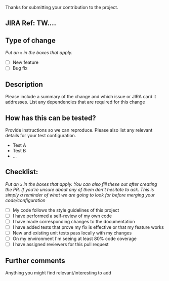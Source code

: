 Thanks for submitting your contribution to the project.

## JIRA Ref: TW....

## Type of change
*Put an `x` in the boxes that apply.*
- [ ] New feature
- [ ] Bug fix

## Description
Please include a summary of the change and which issue or JIRA card it addresses.
List any dependencies that are required for this change

## How has this can be tested?
Provide instructions so we can reproduce. Please also list any relevant details for your test configuration.

- Test A
- Test B
- ...


## Checklist:
*Put an `x` in the boxes that apply. You can also fill these out after creating the PR. If you're unsure about any of them don't hesitate to ask. This is simply a reminder of what we are going to look for before merging your code/configuration*
- [ ] My code follows the style guidelines of this project
- [ ] I have performed a self-review of my own code
- [ ] I have made corresponding changes to the documentation
- [ ] I have added tests that prove my fix is effective or that my feature works
- [ ] New and existing unit tests pass locally with my changes
- [ ] On my environment I'm seeing at least 80% code coverage
- [ ] I have assigned reviewers for this pull request

## Further comments

Anything you might find relevant/interesting to add